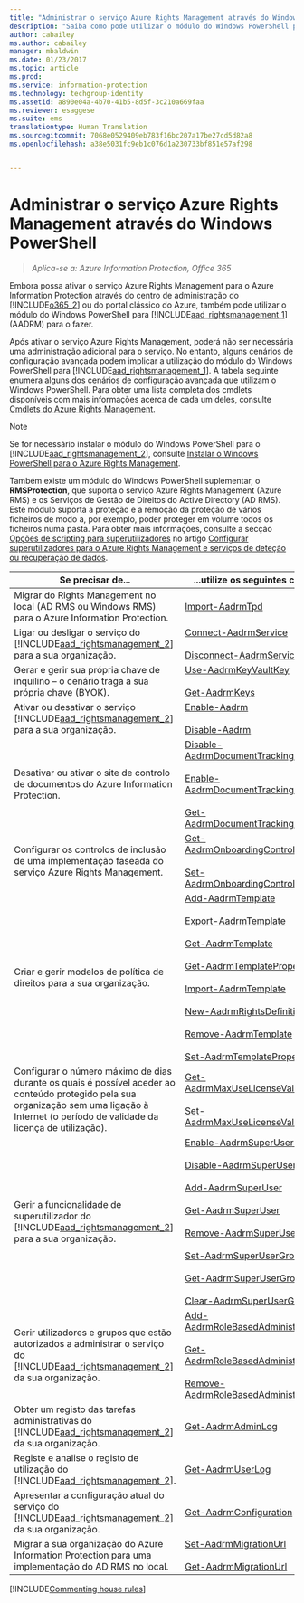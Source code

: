 ```yaml
---
title: "Administrar o serviço Azure Rights Management através do Windows PowerShell | Azure Information Protection"
description: "Saiba como pode utilizar o módulo do Windows PowerShell para o serviço Azure Rights Management (AADRM) para Azure Information Protection para administrar este serviço para a sua organização."
author: cabailey
ms.author: cabailey
manager: mbaldwin
ms.date: 01/23/2017
ms.topic: article
ms.prod: 
ms.service: information-protection
ms.technology: techgroup-identity
ms.assetid: a890e04a-4b70-41b5-8d5f-3c210a669faa
ms.reviewer: esaggese
ms.suite: ems
translationtype: Human Translation
ms.sourcegitcommit: 7068e0529409eb783f16bc207a17be27cd5d82a8
ms.openlocfilehash: a38e5031fc9eb1c076d1a230733bf851e57af298


---
```


# <a name="administering-the-azure-rights-management-service-by-using-windows-powershell"></a>Administrar o serviço Azure Rights Management através do Windows PowerShell

>*Aplica-se a: Azure Information Protection, Office 365*

Embora possa ativar o serviço Azure Rights Management para o Azure Information Protection através do centro de administração do [!INCLUDE[o365_2](../includes/o365_2_md.md)] ou do portal clássico do Azure, também pode utilizar o módulo do Windows PowerShell para [!INCLUDE[aad_rightsmanagement_1](../includes/aad_rightsmanagement_1_md.md)](AADRM) para o fazer.

Após ativar o serviço Azure Rights Management, poderá não ser necessária uma administração adicional para o serviço. No entanto, alguns cenários de configuração avançada podem implicar a utilização do módulo do Windows PowerShell para [!INCLUDE[aad_rightsmanagement_1](../includes/aad_rightsmanagement_1_md.md)]. A tabela seguinte enumera alguns dos cenários de configuração avançada que utilizam o Windows PowerShell. Para obter uma lista completa dos cmdlets disponíveis com mais informações acerca de cada um deles, consulte [Cmdlets do Azure Rights Management](http://msdn.microsoft.com/library/azure/dn629398.aspx).

> [!NOTE]
> Se for necessário instalar o módulo do Windows PowerShell para o [!INCLUDE[aad_rightsmanagement_2](../includes/aad_rightsmanagement_2_md.md)], consulte [Instalar o Windows PowerShell para o Azure Rights Management](install-powershell.md).

Também existe um módulo do Windows PowerShell suplementar, o **RMSProtection**, que suporta o serviço Azure Rights Management (Azure RMS) e os Serviços de Gestão de Direitos do Active Directory (AD RMS). Este módulo suporta a proteção e a remoção da proteção de vários ficheiros de modo a, por exemplo, poder proteger em volume todos os ficheiros numa pasta. Para obter mais informações, consulte a secção [Opções de scripting para superutilizadores](configure-super-users.md#scripting-options-for-super-users) no artigo [Configurar superutilizadores para o Azure Rights Management e serviços de deteção ou recuperação de dados](configure-super-users.md).

|Se precisar de...|...utilize os seguintes cmdlets|
|-------------------|------------------------------|
|Migrar do Rights Management no local (AD RMS ou Windows RMS) para o Azure Information Protection.|[Import-AadrmTpd](http://msdn.microsoft.com/library/azure/dn857523.aspx)|
|Ligar ou desligar o serviço do [!INCLUDE[aad_rightsmanagement_2](../includes/aad_rightsmanagement_2_md.md)] para a sua organização.|[Connect-AadrmService](http://msdn.microsoft.com/library/azure/dn629415.aspx)<br /><br />[Disconnect-AadrmService](http://msdn.microsoft.com/library/azure/dn629416.aspx)|
|Gerar e gerir sua própria chave de inquilino – o cenário traga a sua própria chave (BYOK).|[Use-AadrmKeyVaultKey](https://msdn.microsoft.com/library/azure/mt759829.aspx)<br /><br />[Get-AadrmKeys](http://msdn.microsoft.com/library/azure/dn629420.aspx)|
|Ativar ou desativar o serviço [!INCLUDE[aad_rightsmanagement_2](../includes/aad_rightsmanagement_2_md.md)] para a sua organização.|[Enable-Aadrm](http://msdn.microsoft.com/library/azure/dn629412.aspx)<br /><br />[Disable-Aadrm](http://msdn.microsoft.com/library/azure/dn629422.aspx)|
|Desativar ou ativar o site de controlo de documentos do Azure Information Protection.|[Disable-AadrmDocumentTrackingFeature](https://msdn.microsoft.com/library/azure/mt548471.aspx)<br /><br />[Enable-AadrmDocumentTrackingFeature](https://msdn.microsoft.com/library/azure/mt548469.aspx)<br /><br />[Get-AadrmDocumentTrackingFeature](https://msdn.microsoft.com/library/azure/mt548470.aspx)|
|Configurar os controlos de inclusão de uma implementação faseada do serviço Azure Rights Management.|[Get-AadrmOnboardingControlPolicy](http://msdn.microsoft.com/library/azure/dn857522.aspx)<br /><br />[Set-AadrmOnboardingControlPolicy](http://msdn.microsoft.com/library/azure/dn857521.aspx)|
|Criar e gerir modelos de política de direitos para a sua organização.|[Add-AadrmTemplate](http://msdn.microsoft.com/library/azure/dn727075.aspx)<br /><br />[Export-AadrmTemplate](http://msdn.microsoft.com/library/azure/dn727078.aspx)<br /><br />[Get-AadrmTemplate](http://msdn.microsoft.com/library/azure/dn727079.aspx)<br /><br />[Get-AadrmTemplateProperty](http://msdn.microsoft.com/library/azure/dn727081.aspx)<br /><br />[Import-AadrmTemplate](http://msdn.microsoft.com/library/azure/dn727077.aspx)<br /><br />[New-AadrmRightsDefinition](http://msdn.microsoft.com/library/azure/dn727080.aspx)<br /><br />[Remove-AadrmTemplate](http://msdn.microsoft.com/library/azure/dn727082.aspx)<br /><br />[Set-AadrmTemplateProperty](http://msdn.microsoft.com/library/azure/dn727076.aspx)|
|Configurar o número máximo de dias durante os quais é possível aceder ao conteúdo protegido pela sua organização sem uma ligação à Internet (o período de validade da licença de utilização).|[Get-AadrmMaxUseLicenseValidityTime](https://msdn.microsoft.com/library/azure/dn932062.aspx)<br /><br />[Set-AadrmMaxUseLicenseValidityTime](https://msdn.microsoft.com/library/azure/dn932063.aspx)|
|Gerir a funcionalidade de superutilizador do [!INCLUDE[aad_rightsmanagement_2](../includes/aad_rightsmanagement_2_md.md)] para a sua organização.|[Enable-AadrmSuperUserFeature](https://msdn.microsoft.com/library/azure/dn629400.aspx)<br /><br />[Disable-AadrmSuperUserFeature](https://msdn.microsoft.com/library/azure/dn629428.aspx)<br /><br />[Add-AadrmSuperUser](http://msdn.microsoft.com/library/azure/dn629411.aspx)<br /><br />[Get-AadrmSuperUser](https://msdn.microsoft.com/library/azure/dn629408.aspx)<br /><br />[Remove-AadrmSuperUser](https://msdn.microsoft.com/library/azure/dn629405.aspx)<br /><br />[Set-AadrmSuperUserGroup](https://msdn.microsoft.com/library/azure/mt653943.aspx)<br /><br />[Get-AadrmSuperUserGroup](https://msdn.microsoft.com/library/azure/mt653942.aspx)<br /><br />[Clear-AadrmSuperUserGroup](https://msdn.microsoft.com/library/azure/mt653944.aspx)|
|Gerir utilizadores e grupos que estão autorizados a administrar o serviço do [!INCLUDE[aad_rightsmanagement_2](../includes/aad_rightsmanagement_2_md.md)] da sua organização.|[Add-AadrmRoleBasedAdministrator](http://msdn.microsoft.com/library/azure/dn629417.aspx)<br /><br />[Get-AadrmRoleBasedAdministrator](https://msdn.microsoft.com/library/azure/dn629407.aspx)<br /><br />[Remove-AadrmRoleBasedAdministrator](https://msdn.microsoft.com/library/azure/dn629424.aspx)|
|Obter um registo das tarefas administrativas do [!INCLUDE[aad_rightsmanagement_2](../includes/aad_rightsmanagement_2_md.md)] da sua organização.|[Get-AadrmAdminLog](https://msdn.microsoft.com/library/azure/dn629430.aspx)|
|Registe e analise o registo de utilização do [!INCLUDE[aad_rightsmanagement_2](../includes/aad_rightsmanagement_2_md.md)].|[Get-AadrmUserLog](https://msdn.microsoft.com/library/azure/mt653941.aspx)|
|Apresentar a configuração atual do serviço do [!INCLUDE[aad_rightsmanagement_2](../includes/aad_rightsmanagement_2_md.md)] da sua organização.|[Get-AadrmConfiguration](http://msdn.microsoft.com/library/azure/dn629410.aspx)|
|Migrar a sua organização do Azure Information Protection para uma implementação do AD RMS no local.|[Set-AadrmMigrationUrl](https://msdn.microsoft.com/library/azure/dn629429.aspx)<br /><br />[Get-AadrmMigrationUrl](http://msdn.microsoft.com/library/azure/dn629403.aspx)|

[!INCLUDE[Commenting house rules](../includes/houserules.md)]





<!--HONumber=Jan17_HO4-->


